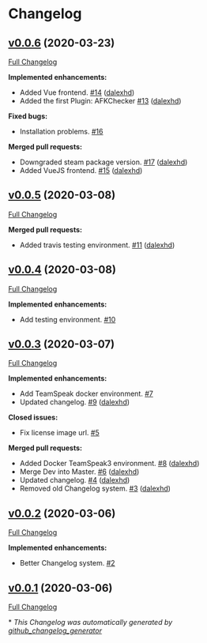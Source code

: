 # Changelog

## [v0.0.6](https://github.com/dalexhd/SteamSpeak/tree/v0.0.6) (2020-03-23)

[Full Changelog](https://github.com/dalexhd/SteamSpeak/compare/v0.0.5...v0.0.6)

**Implemented enhancements:**

- Added Vue frontend. [\#14](https://github.com/dalexhd/SteamSpeak/pull/14) ([dalexhd](https://github.com/dalexhd))
- Added the first Plugin: AFKChecker [\#13](https://github.com/dalexhd/SteamSpeak/pull/13) ([dalexhd](https://github.com/dalexhd))

**Fixed bugs:**

- Installation problems. [\#16](https://github.com/dalexhd/SteamSpeak/issues/16)

**Merged pull requests:**

- Downgraded steam package version. [\#17](https://github.com/dalexhd/SteamSpeak/pull/17) ([dalexhd](https://github.com/dalexhd))
- Added VueJS frontend. [\#15](https://github.com/dalexhd/SteamSpeak/pull/15) ([dalexhd](https://github.com/dalexhd))

## [v0.0.5](https://github.com/dalexhd/SteamSpeak/tree/v0.0.5) (2020-03-08)

[Full Changelog](https://github.com/dalexhd/SteamSpeak/compare/v0.0.4...v0.0.5)

**Merged pull requests:**

- Added travis testing environment. [\#11](https://github.com/dalexhd/SteamSpeak/pull/11) ([dalexhd](https://github.com/dalexhd))

## [v0.0.4](https://github.com/dalexhd/SteamSpeak/tree/v0.0.4) (2020-03-08)

[Full Changelog](https://github.com/dalexhd/SteamSpeak/compare/v0.0.3...v0.0.4)

**Implemented enhancements:**

- Add testing environment. [\#10](https://github.com/dalexhd/SteamSpeak/issues/10)

## [v0.0.3](https://github.com/dalexhd/SteamSpeak/tree/v0.0.3) (2020-03-07)

[Full Changelog](https://github.com/dalexhd/SteamSpeak/compare/v0.0.2...v0.0.3)

**Implemented enhancements:**

- Add TeamSpeak docker environment. [\#7](https://github.com/dalexhd/SteamSpeak/issues/7)
- Updated changelog. [\#9](https://github.com/dalexhd/SteamSpeak/pull/9) ([dalexhd](https://github.com/dalexhd))

**Closed issues:**

- Fix license image url. [\#5](https://github.com/dalexhd/SteamSpeak/issues/5)

**Merged pull requests:**

- Added Docker TeamSpeak3 environment. [\#8](https://github.com/dalexhd/SteamSpeak/pull/8) ([dalexhd](https://github.com/dalexhd))
- Merge Dev into Master. [\#6](https://github.com/dalexhd/SteamSpeak/pull/6) ([dalexhd](https://github.com/dalexhd))
- Updated changelog. [\#4](https://github.com/dalexhd/SteamSpeak/pull/4) ([dalexhd](https://github.com/dalexhd))
- Removed old Changelog system. [\#3](https://github.com/dalexhd/SteamSpeak/pull/3) ([dalexhd](https://github.com/dalexhd))

## [v0.0.2](https://github.com/dalexhd/SteamSpeak/tree/v0.0.2) (2020-03-06)

[Full Changelog](https://github.com/dalexhd/SteamSpeak/compare/v0.0.1...v0.0.2)

**Implemented enhancements:**

- Better Changelog system. [\#2](https://github.com/dalexhd/SteamSpeak/issues/2)

## [v0.0.1](https://github.com/dalexhd/SteamSpeak/tree/v0.0.1) (2020-03-06)

[Full Changelog](https://github.com/dalexhd/SteamSpeak/compare/db8aa515651f180a5e53d932c5f816d256b51d3d...v0.0.1)



\* *This Changelog was automatically generated by [github_changelog_generator](https://github.com/github-changelog-generator/github-changelog-generator)*
